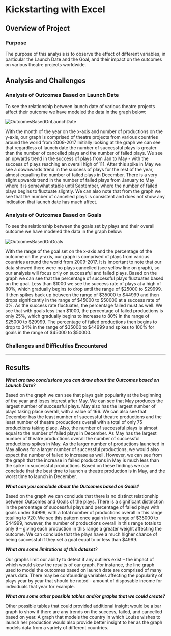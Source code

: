 # Kickstarting with Excel

## Overview of Project

### Purpose

The purpose of this analysis is to observe the effect of different variables, in particular the Launch Date and the Goal, and their impact on the outcomes on various theatre projects worldwide.

## Analysis and Challenges

### Analysis of Outcomes Based on Launch Date
To see the relationship between launch date of various theatre projects affect their outcome we have modeled the data in the graph below: 

![OutcomesBasedOnLaunchDate](***)

With the month of the year on the x-axis and number of productions on the y-axis, our graph is comprised of theatre projects from various countries around the world from 2009-2017
Initially looking at the graph we can see that regardless of launch date the number of successful plays is greater than the number of cancelled plays and the number of failed plays. 
We see an upwards trend in the success of plays from Jan to May - with the success of plays reaching an overall high of 111. After this spike in May we see a downwards trend in the success of plays for the rest of the year, almost equalling the number of failed plays in December. 
There is a very slight upwards trend in the number of failed plays from January to May where it is somewhat stable until September, where the number of failed plays begins to fluctuate slightly.
We can also note that from the graph we see that the number of cancelled plays is consistent and does not show any indication that launch date has much affect. 

### Analysis of Outcomes Based on Goals
To see the relationship between the goals set by plays and their overall outcome we have modeled the data in the graph below: 

![OutcomesBasedOnGoals](***)

With the range of the goal set on the x-axis and the percentage of the outcome on the y-axis, our graph is comprised of plays from various countries around the world from 2009-2017.
It is important to note that our data showed there were no plays cancelled (see yellow line on graph), so our analysis will focus only on successful and failed plays.
Based on the graph we can see that the percentage of successful plays fluctuates based on the goal. Less than $1000 we see the success rate of plays at a high of 80%, which gradually begins to drop until the range of $25000 to $29999. It then spikes back up between the range of $35000 to $44999 and then drops significantly in the range of $45000 to $50000 at a success rate of 0%.
As the success rate fluctuates, the percentage failed must as well. We see that with goals less than $1000, the percentage of failed productions is only 25%, which gradually begins to increase to 80% in the range of $25000 to $29999. The percentage of failed productions then begins to drop to 34% in the range of $35000 to $44999 and spikes to 100% for goals in the range of $45000 to $50000.

### Challenges and Difficulties Encountered
****

## Results

***What are two conclusions you can draw about the Outcomes based on Launch Date?***

Based on the graph we can see that plays gain popularity at the beginning of the year and loses interest after May. We can see that May produces the largest number of successful plays. May also has the largest number of plays taking place overall, with a value of 166. 
We can also see that December has the least number of successful theatre productions and the least number of theatre productions overall with a total of only 75 productions taking place. Also, the number of successful plays is almost equal to the number of failed plays in December.
As May has the largest number of theatre productions overall the number of successful productions spikes in May. As the larger number of productions launched in May allows for a larger number of successful productions, we would also expect the number of failed to increase as well. However, we can see from the graph that the increase in failed productions in May is much less than the spike in successful productions. Based on these findings we can conclude that the best time to launch a theatre production is in May, and the worst time to launch in December.

***What can you conclude about the Outcomes based on Goals?***

Based on the graph we can conclude that there is no distinct relationship between Outcomes and Goals of the plays. There is a significant distinction in the percentage of successful plays and percentage of failed plays with goals under $4999, with a total number of productions overall in this range totaling to 720. We see this pattern once again in the range of $35000 to $44999, however, the number of productions overall in this range totals to only 9 – giving each production in this range a greater weight affecting the outcome.
We can conclude that the plays have a much higher chance of being successful if they set a goal equal to or less than $4999. 

***What are some limitations of this dataset?***

Our graphs limit our ability to detect if any outliers exist – the impact of which would skew the results of our graph. For instance, the line graph used to model the outcomes based on launch date are comprised of many years data. There may be confounding variables affecting the popularity of plays year by year that should be noted - amount of disposable income for individuals that year for example. 

***What are some other possible tables and/or graphs that we could create?***

Other possible tables that could provided additional insight would be a bar graph to show if there are any trends on the success, failed, and cancelled based on year.
A graph that models the country in which Louise wishes to launch her production would also provide better insight to her as the graph models data from a variety of different countries. 

